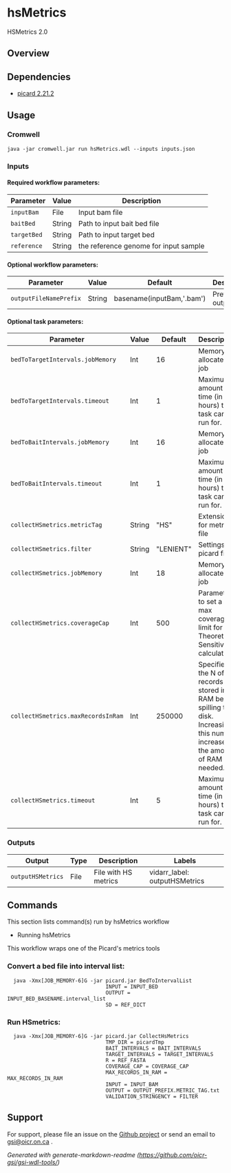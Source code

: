 # hsMetrics

HSMetrics 2.0

## Overview

## Dependencies

* [picard 2.21.2](https://broadinstitute.github.io/picard/)


## Usage

### Cromwell
```
java -jar cromwell.jar run hsMetrics.wdl --inputs inputs.json
```

### Inputs

#### Required workflow parameters:
Parameter|Value|Description
---|---|---
`inputBam`|File|Input bam file
`baitBed`|String|Path to input bait bed file
`targetBed`|String|Path to input target bed
`reference`|String|the reference genome for input sample


#### Optional workflow parameters:
Parameter|Value|Default|Description
---|---|---|---
`outputFileNamePrefix`|String|basename(inputBam,'.bam')|Prefix for output


#### Optional task parameters:
Parameter|Value|Default|Description
---|---|---|---
`bedToTargetIntervals.jobMemory`|Int|16|Memory allocated to job
`bedToTargetIntervals.timeout`|Int|1|Maximum amount of time (in hours) the task can run for.
`bedToBaitIntervals.jobMemory`|Int|16|Memory allocated to job
`bedToBaitIntervals.timeout`|Int|1|Maximum amount of time (in hours) the task can run for.
`collectHSmetrics.metricTag`|String|"HS"|Extension for metrics file
`collectHSmetrics.filter`|String|"LENIENT"|Settings for picard filter
`collectHSmetrics.jobMemory`|Int|18|Memory allocated to job
`collectHSmetrics.coverageCap`|Int|500|Parameter to set a max coverage limit for Theoretical Sensitivity calculations
`collectHSmetrics.maxRecordsInRam`|Int|250000|Specifies the N of records stored in RAM before spilling to disk. Increasing this number increases the amount of RAM needed.
`collectHSmetrics.timeout`|Int|5|Maximum amount of time (in hours) the task can run for.


### Outputs

Output | Type | Description | Labels
---|---|---|---
`outputHSMetrics`|File|File with HS metrics|vidarr_label: outputHSMetrics


## Commands
This section lists command(s) run by hsMetrics workflow
 
* Running hsMetrics
 
This workflow wraps one of the Picard's metrics tools
 
### Convert a bed file into interval list:
 
```
  java -Xmx[JOB_MEMORY-6]G -jar picard.jar BedToIntervalList
                                INPUT = INPUT_BED 
                                OUTPUT = INPUT_BED_BASENAME.interval_list
                                SD = REF_DICT
```
 
### Run HSmetrics:
 
```
  java -Xmx[JOB_MEMORY-6]G -jar picard.jar CollectHsMetrics 
                                TMP_DIR = picardTmp 
                                BAIT_INTERVALS = BAIT_INTERVALS
                                TARGET_INTERVALS = TARGET_INTERVALS
                                R = REF_FASTA
                                COVERAGE_CAP = COVERAGE_CAP
                                MAX_RECORDS_IN_RAM = MAX_RECORDS_IN_RAM
                                INPUT = INPUT_BAM
                                OUTPUT = OUTPUT_PREFIX.METRIC_TAG.txt
                                VALIDATION_STRINGENCY = FILTER
```
## Support

For support, please file an issue on the [Github project](https://github.com/oicr-gsi) or send an email to gsi@oicr.on.ca .

_Generated with generate-markdown-readme (https://github.com/oicr-gsi/gsi-wdl-tools/)_
